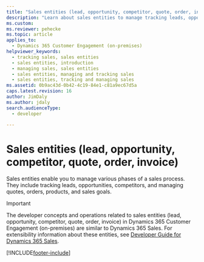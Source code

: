 ```yaml
---
title: "Sales entities (lead, opportunity, competitor, quote, order, invoice) (Developer Guide for Dynamics 365 Customer Engagement (on-premises)) | MicrosoftDocs"
description: "Learn about sales entities to manage tracking leads, opportunities, competitors, and managing quotes, orders, products, and sales goals of a sales process."
ms.custom: 
ms.reviewer: pehecke
ms.topic: article
applies_to: 
  - Dynamics 365 Customer Engagement (on-premises)
helpviewer_keywords: 
  - tracking sales, sales entities
  - sales entities, introduction
  - managing sales, sales entities
  - sales entities, managing and tracking sales
  - sales entities, tracking and managing sales
ms.assetid: 0b9ac43d-0b42-4c19-84e1-c81a9ec67d5a
caps.latest.revision: 16
author: JimDaly
ms.author: jdaly
search.audienceType: 
  - developer

---
```

# Sales entities (lead, opportunity, competitor, quote, order, invoice)

Sales entities enable you to manage various phases of a sales process. They include tracking leads, opportunities, competitors, and managing quotes, orders, products, and sales goals.  
  
> [!IMPORTANT]
> The developer concepts and operations related to sales entities (lead, opportunity, competitor, quote, order, invoice) in Dynamics 365 Customer Engagement (on-premises) are similar to Dynamics 365 Sales. For extensibility information about these entities, see [Developer Guide for Dynamics 365 Sales](/dynamics365/sales/developer/sales-entities-lead-opportunity-competitor-quote-order-invoice).


[!INCLUDE[footer-include](../../../includes/footer-banner.md)]
